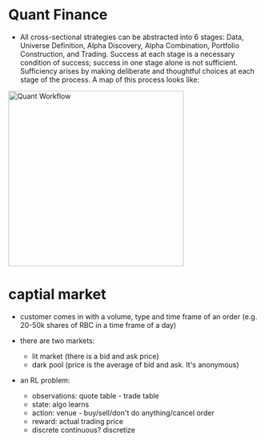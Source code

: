 
# Quant Finance

- All cross-sectional strategies can be abstracted into 6 stages: Data, Universe Definition, Alpha Discovery, Alpha Combination, Portfolio Construction, and Trading. Success at each stage is a necessary condition of success; success in one stage alone is not sufficient. Sufficiency arises by making deliberate and thoughtful choices at each stage of the process. A map of this process looks like:

<img src="/images/fraud_detection/quant-workflow.png" alt="Quant Workflow" width="350" height="350">



# captial market 
- customer comes in with a volume, type and time frame of an order (e.g. 20-50k shares of RBC in a time frame of a day)
- there are two markets:
    + lit market (there is a bid and ask price)
    + dark pool (price is the average of bid and ask. It's anonymous)

- an RL problem:
    + observations: quote table - trade table
    + state: algo learns
    + action: venue - buy/sell/don't do anything/cancel order
    + reward: actual trading price 
    + discrete continuous? discretize 
